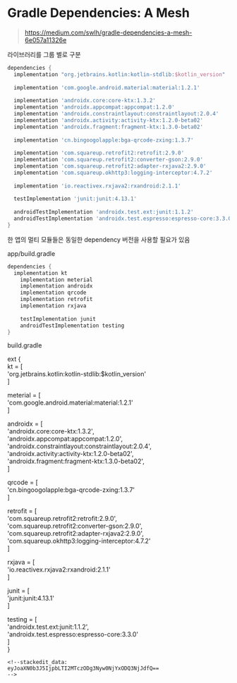

# Gradle Dependencies: A Mesh


> https://medium.com/swlh/gradle-dependencies-a-mesh-6e057a11326e


라이브러리를 그룹 별로 구분  

```gradle
dependencies {  
  implementation "org.jetbrains.kotlin:kotlin-stdlib:$kotlin_version"  
  
  implementation 'com.google.android.material:material:1.2.1'  
  
  implementation 'androidx.core:core-ktx:1.3.2'  
  implementation 'androidx.appcompat:appcompat:1.2.0'  
  implementation 'androidx.constraintlayout:constraintlayout:2.0.4'  
  implementation 'androidx.activity:activity-ktx:1.2.0-beta02'  
  implementation 'androidx.fragment:fragment-ktx:1.3.0-beta02'  
  
  implementation 'cn.bingoogolapple:bga-qrcode-zxing:1.3.7'  
  
  implementation 'com.squareup.retrofit2:retrofit:2.9.0'  
  implementation 'com.squareup.retrofit2:converter-gson:2.9.0'  
  implementation 'com.squareup.retrofit2:adapter-rxjava2:2.9.0'  
  implementation 'com.squareup.okhttp3:logging-interceptor:4.7.2'  
  
  implementation 'io.reactivex.rxjava2:rxandroid:2.1.1'  
  
  testImplementation 'junit:junit:4.13.1'  
  
  androidTestImplementation 'androidx.test.ext:junit:1.1.2'  
  androidTestImplementation 'androidx.test.espresso:espresso-core:3.3.0'  
}
```

한 앱의 멀티 모듈들은 동일한 dependency 버전을 사용할 필요가 있음  

app/build.gradle
```gradle
dependencies {  
  implementation kt  
    implementation meterial  
    implementation androidx  
    implementation qrcode  
    implementation retrofit  
    implementation rxjava  
  
    testImplementation junit  
    androidTestImplementation testing  
}
```

build.gradle

ext {  
  kt = [  
  'org.jetbrains.kotlin:kotlin-stdlib:$kotlin_version'  
  ]  
  
  meterial = [  
  'com.google.android.material:material:1.2.1'  
  ]  
  
  androidx = [  
  'androidx.core:core-ktx:1.3.2',  
            'androidx.appcompat:appcompat:1.2.0',  
            'androidx.constraintlayout:constraintlayout:2.0.4',  
            'androidx.activity:activity-ktx:1.2.0-beta02',  
            'androidx.fragment:fragment-ktx:1.3.0-beta02',  
    ]  
  
  qrcode = [  
  'cn.bingoogolapple:bga-qrcode-zxing:1.3.7'  
  ]  
  
  retrofit = [  
  'com.squareup.retrofit2:retrofit:2.9.0',  
            'com.squareup.retrofit2:converter-gson:2.9.0',  
            'com.squareup.retrofit2:adapter-rxjava2:2.9.0',  
            'com.squareup.okhttp3:logging-interceptor:4.7.2'  
  ]  
  
  rxjava = [  
  'io.reactivex.rxjava2:rxandroid:2.1.1'  
  ]  
  
  junit = [  
  'junit:junit:4.13.1'  
  ]  
  
  testing = [  
  'androidx.test.ext:junit:1.1.2',  
            'androidx.test.espresso:espresso-core:3.3.0'  
  ]  
}
```
<!--stackedit_data:
eyJoaXN0b3J5IjpbLTI2MTczODg3Nyw0NjYxODQ3NjJdfQ==
-->